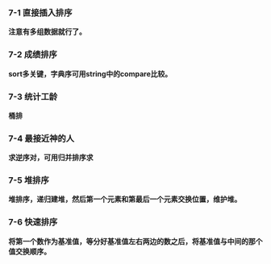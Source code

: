 ### **7-1 直接插入排序**

**注意有多组数据就行了。**

### **7-2 成绩排序**

**sort多关键，字典序可用string中的compare比较。**

### **7-3 统计工龄**

**桶排**

### **7-4 最接近神的人**

**求逆序对，可用归并排序求**

### **7-5 堆排序**

**堆排序，递归建堆，然后第一个元素和第最后一个元素交换位置，维护堆。**

### **7-6 快速排序**

**将第一个数作为基准值，等分好基准值左右两边的数之后，将基准值与中间的那个值交换顺序。**